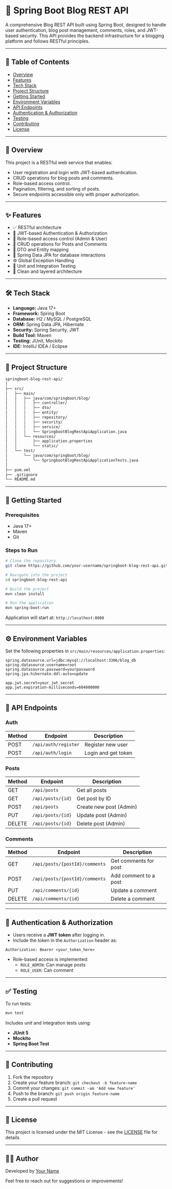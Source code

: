 # 📝 Spring Boot Blog REST API

A comprehensive Blog REST API built using Spring Boot, designed to handle user authentication, blog post management, comments, roles, and JWT-based security. This API provides the backend infrastructure for a blogging platform and follows RESTful principles.

---

## 📌 Table of Contents

- [Overview](#overview)
- [Features](#features)
- [Tech Stack](#tech-stack)
- [Project Structure](#project-structure)
- [Getting Started](#getting-started)
- [Environment Variables](#environment-variables)
- [API Endpoints](#api-endpoints)
- [Authentication & Authorization](#authentication--authorization)
- [Testing](#testing)
- [Contributing](#contributing)
- [License](#license)

---

## 🚀 Overview

This project is a RESTful web service that enables:

- User registration and login with JWT-based authentication.
- CRUD operations for blog posts and comments.
- Role-based access control.
- Pagination, filtering, and sorting of posts.
- Secure endpoints accessible only with proper authorization.

---

## ✨ Features

- ✅ RESTful architecture
- 🔐 JWT-based Authentication & Authorization
- 👥 Role-based access control (Admin & User)
- 📝 CRUD operations for Posts and Comments
- 📄 DTO and Entity mapping
- 💾 Spring Data JPA for database interactions
- ⚙️ Global Exception Handling
- 🧪 Unit and Integration Testing
- 🧹 Clean and layered architecture

---

## 🛠️ Tech Stack

- **Language:** Java 17+
- **Framework:** Spring Boot
- **Database:** H2 / MySQL / PostgreSQL
- **ORM:** Spring Data JPA, Hibernate
- **Security:** Spring Security, JWT
- **Build Tool:** Maven
- **Testing:** JUnit, Mockito
- **IDE:** IntelliJ IDEA / Eclipse

---

## 📁 Project Structure

```bash
springboot-blog-rest-api/
│
├── src/
│   ├── main/
│   │   ├── java/com/springboot/blog/
│   │   │   ├── controller/
│   │   │   ├── dto/
│   │   │   ├── entity/
│   │   │   ├── repository/
│   │   │   ├── security/
│   │   │   ├── service/
│   │   │   └── SpringbootBlogRestApiApplication.java
│   │   └── resources/
│   │       ├── application.properties
│   │       └── static/
│   └── test/
│       └── java/com/springboot/blog/
│           └── SpringbootBlogRestApiApplicationTests.java
│
├── pom.xml
├── .gitignore
└── README.md
```

---

## 🧰 Getting Started

### Prerequisites

- Java 17+
- Maven
- Git

### Steps to Run

```bash
# Clone the repository
git clone https://github.com/your-username/springboot-blog-rest-api.git

# Navigate into the project
cd springboot-blog-rest-api

# Build the project
mvn clean install

# Run the application
mvn spring-boot:run
```

Application will start at: `http://localhost:8080`

---

## ⚙️ Environment Variables

Set the following properties in `src/main/resources/application.properties`:

```properties
spring.datasource.url=jdbc:mysql://localhost:3306/blog_db
spring.datasource.username=root
spring.datasource.password=yourpassword
spring.jpa.hibernate.ddl-auto=update

app.jwt.secret=your_jwt_secret
app.jwt.expiration-milliseconds=604800000
```

---

## 🔌 API Endpoints

### Auth

| Method | Endpoint             | Description         |
|--------|----------------------|---------------------|
| POST   | `/api/auth/register` | Register new user   |
| POST   | `/api/auth/login`    | Login and get token |

### Posts

| Method | Endpoint             | Description                |
|--------|----------------------|----------------------------|
| GET    | `/api/posts`         | Get all posts              |
| GET    | `/api/posts/{id}`    | Get post by ID             |
| POST   | `/api/posts`         | Create new post (Admin)    |
| PUT    | `/api/posts/{id}`    | Update post (Admin)        |
| DELETE | `/api/posts/{id}`    | Delete post (Admin)        |

### Comments

| Method | Endpoint                              | Description              |
|--------|---------------------------------------|--------------------------|
| GET    | `/api/posts/{postId}/comments`        | Get comments for post    |
| POST   | `/api/posts/{postId}/comments`        | Add comment to a post    |
| PUT    | `/api/comments/{id}`                  | Update a comment         |
| DELETE | `/api/comments/{id}`                  | Delete a comment         |

---

## 🔐 Authentication & Authorization

- Users receive a **JWT token** after logging in.
- Include the token in the `Authorization` header as:

```
Authorization: Bearer <your_token_here>
```

- Role-based access is implemented:
  - `ROLE_ADMIN`: Can manage posts
  - `ROLE_USER`: Can comment

---

## ✅ Testing

To run tests:

```bash
mvn test
```

Includes unit and integration tests using:

- **JUnit 5**
- **Mockito**
- **Spring Boot Test**

---

## 🤝 Contributing

1. Fork the repository
2. Create your feature branch: `git checkout -b feature-name`
3. Commit your changes: `git commit -am 'Add new feature'`
4. Push to the branch: `git push origin feature-name`
5. Create a pull request

---

## 📜 License

This project is licensed under the MIT License - see the [LICENSE](LICENSE) file for details.

---

## 🧑‍💻 Author

Developed by [Your Name](https://github.com/your-username)

Feel free to reach out for suggestions or improvements!
